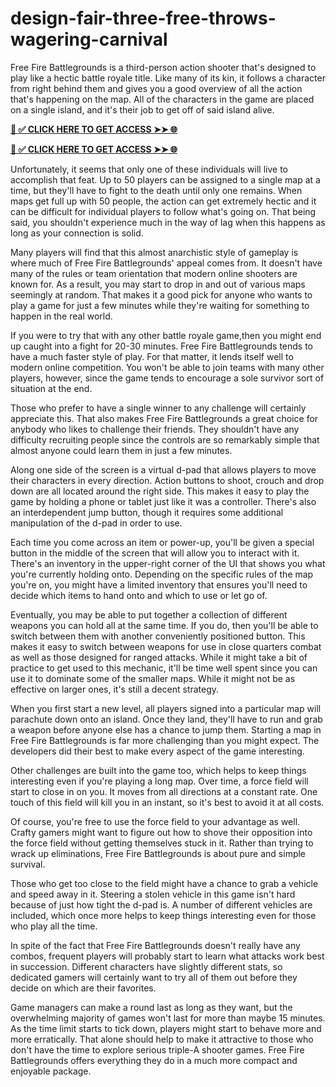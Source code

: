 # design-fair-three-free-throws-wagering-carnival
Free Fire Battlegrounds is a third-person action shooter that's designed to play like a hectic battle royale title. Like many of its kin, it follows a character from right behind them and gives you a good overview of all the action that's happening on the map. All of the characters in the game are placed on a single island, and it's their job to get off of said island alive.

**[📌 ✅ CLICK HERE TO GET ACCESS ➤➤ 🌐](https://newmegadeals.xyz/FREE-FIER/)**




**[📌 ✅ CLICK HERE TO GET ACCESS ➤➤ 🌐](https://newmegadeals.xyz/FREE-FIER/)**



Unfortunately, it seems that only one of these individuals will live to accomplish that feat. Up to 50 players can be assigned to a single map at a time, but they'll have to fight to the death until only one remains. When maps get full up with 50 people, the action can get extremely hectic and it can be difficult for individual players to follow what's going on. That being said, you shouldn't experience much in the way of lag when this happens as long as your connection is solid.

Many players will find that this almost anarchistic style of gameplay is where much of Free Fire Battlegrounds' appeal comes from. It doesn't have many of the rules or team orientation that modern online shooters are known for. As a result, you may start to drop in and out of various maps seemingly at random. That makes it a good pick for anyone who wants to play a game for just a few minutes while they're waiting for something to happen in the real world.

If you were to try that with any other battle royale game,then you might end up caught into a fight for 20-30 minutes. Free Fire Battlegrounds tends to have a much faster style of play. For that matter, it lends itself well to modern online competition. You won't be able to join teams with many other players, however, since the game tends to encourage a sole survivor sort of situation at the end.

Those who prefer to have a single winner to any challenge will certainly appreciate this. That also makes Free Fire Battlegrounds a great choice for anybody who likes to challenge their friends. They shouldn't have any difficulty recruiting people since the controls are so remarkably simple that almost anyone could learn them in just a few minutes.

Along one side of the screen is a virtual d-pad that allows players to move their characters in every direction. Action buttons to shoot, crouch and drop down are all located around the right side. This makes it easy to play the game by holding a phone or tablet just like it was a controller. There's also an interdependent jump button, though it requires some additional manipulation of the d-pad in order to use.

Each time you come across an item or power-up, you'll be given a special button in the middle of the screen that will allow you to interact with it. There's an inventory in the upper-right corner of the UI that shows you what you're currently holding onto. Depending on the specific rules of the map you're on, you might have a limited inventory that ensures you'll need to decide which items to hand onto and which to use or let go of.

Eventually, you may be able to put together a collection of different weapons you can hold all at the same time. If you do, then you'll be able to switch between them with another conveniently positioned button. This makes it easy to switch between weapons for use in close quarters combat as well as those designed for ranged attacks. While it might take a bit of practice to get used to this mechanic, it'll be time well spent since you can use it to dominate some of the smaller maps. While it might not be as effective on larger ones, it's still a decent strategy.

When you first start a new level, all players signed into a particular map will parachute down onto an island. Once they land, they'll have to run and grab a weapon before anyone else has a chance to jump them. Starting a map in Free Fire Battlegrounds is far more challenging than you might expect. The developers did their best to make every aspect of the game interesting.

Other challenges are built into the game too, which helps to keep things interesting even if you're playing a long map. Over time, a force field will start to close in on you. It moves from all directions at a constant rate. One touch of this field will kill you in an instant, so it's best to avoid it at all costs.

Of course, you're free to use the force field to your advantage as well. Crafty gamers might want to figure out how to shove their opposition into the force field without getting themselves stuck in it. Rather than trying to wrack up eliminations, Free Fire Battlegrounds is about pure and simple survival.

Those who get too close to the field might have a chance to grab a vehicle and speed away in it. Steering a stolen vehicle in this game isn't hard because of just how tight the d-pad is. A number of different vehicles are included, which once more helps to keep things interesting even for those who play all the time.

In spite of the fact that Free Fire Battlegrounds doesn't really have any combos, frequent players will probably start to learn what attacks work best in succession. Different characters have slightly different stats, so dedicated gamers will certainly want to try all of them out before they decide on which are their favorites.

Game managers can make a round last as long as they want, but the overwhelming majority of games won't last for more than maybe 15 minutes. As the time limit starts to tick down, players might start to behave more and more erratically. That alone should help to make it attractive to those who don't have the time to explore serious triple-A shooter games. Free Fire Battlegrounds offers everything they do in a much more compact and enjoyable package.
